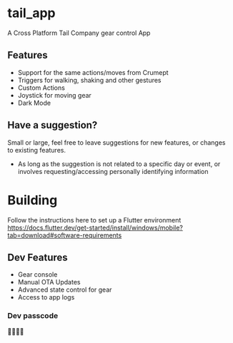 # tail_app

A Cross Platform Tail Company gear control App

## Features

- Support for the same actions/moves from Crumept
- Triggers for walking, shaking and other gestures
- Custom Actions
- Joystick for moving gear
- Dark Mode

## Have a suggestion?

Small or large, feel free to leave suggestions for new features, or changes to existing features.

- As long as the suggestion is not related to a specific day or event, or involves requesting/accessing personally identifying information

# Building

Follow the instructions here to set up a Flutter environment https://docs.flutter.dev/get-started/install/windows/mobile?tab=download#software-requirements

## Dev Features

- Gear console
- Manual OTA Updates
- Advanced state control for gear
- Access to app logs

### Dev passcode

🦊🐉🦦🦖